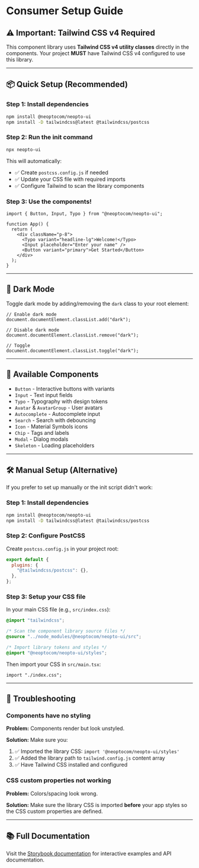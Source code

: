 # Consumer Setup Guide

## ⚠️ Important: Tailwind CSS v4 Required

This component library uses **Tailwind CSS v4 utility classes** directly in the components. Your project **MUST** have Tailwind CSS v4 configured to use this library.

---

## 📦 Quick Setup (Recommended)

### Step 1: Install dependencies

```bash
npm install @neoptocom/neopto-ui
npm install -D tailwindcss@latest @tailwindcss/postcss
```

### Step 2: Run the init command

```bash
npx neopto-ui
```

This will automatically:
- ✅ Create `postcss.config.js` if needed
- ✅ Update your CSS file with required imports
- ✅ Configure Tailwind to scan the library components

### Step 3: Use the components!

```tsx
import { Button, Input, Typo } from "@neoptocom/neopto-ui";

function App() {
  return (
    <div className="p-8">
      <Typo variant="headline-lg">Welcome!</Typo>
      <Input placeholder="Enter your name" />
      <Button variant="primary">Get Started</Button>
    </div>
  );
}
```

---

## 🌙 Dark Mode

Toggle dark mode by adding/removing the `dark` class to your root element:

```tsx
// Enable dark mode
document.documentElement.classList.add("dark");

// Disable dark mode
document.documentElement.classList.remove("dark");

// Toggle
document.documentElement.classList.toggle("dark");
```

---

## 🎨 Available Components

- `Button` - Interactive buttons with variants
- `Input` - Text input fields
- `Typo` - Typography with design tokens
- `Avatar` & `AvatarGroup` - User avatars
- `Autocomplete` - Autocomplete input
- `Search` - Search with debouncing
- `Icon` - Material Symbols icons
- `Chip` - Tags and labels
- `Modal` - Dialog modals
- `Skeleton` - Loading placeholders

---

## 🛠️ Manual Setup (Alternative)

If you prefer to set up manually or the init script didn't work:

### Step 1: Install dependencies

```bash
npm install @neoptocom/neopto-ui
npm install -D tailwindcss@latest @tailwindcss/postcss
```

### Step 2: Configure PostCSS

Create `postcss.config.js` in your project root:

```js
export default {
  plugins: {
    "@tailwindcss/postcss": {},
  },
};
```

### Step 3: Setup your CSS file

In your main CSS file (e.g., `src/index.css`):

```css
@import "tailwindcss";

/* Scan the component library source files */
@source "../node_modules/@neoptocom/neopto-ui/src";

/* Import library tokens and styles */
@import "@neoptocom/neopto-ui/styles";
```

Then import your CSS in `src/main.tsx`:

```tsx
import "./index.css";
```

---

## 🐛 Troubleshooting

### Components have no styling

**Problem:** Components render but look unstyled.

**Solution:** Make sure you:

1. ✅ Imported the library CSS: `import '@neoptocom/neopto-ui/styles'`
2. ✅ Added the library path to `tailwind.config.js` content array
3. ✅ Have Tailwind CSS installed and configured

### CSS custom properties not working

**Problem:** Colors/spacing look wrong.

**Solution:** Make sure the library CSS is imported **before** your app styles so the CSS custom properties are defined.

---

## 📚 Full Documentation

Visit the [Storybook documentation](https://neoptocom.github.io/neopto-ui/storybook-static) for interactive examples and API documentation.
